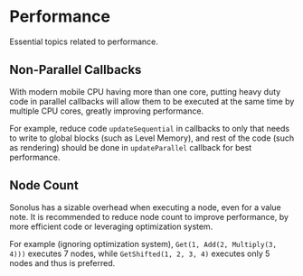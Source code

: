 # Performance

Essential topics related to performance.

## Non-Parallel Callbacks

With modern mobile CPU having more than one core, putting heavy duty code in parallel callbacks will allow them to be executed at the same time by multiple CPU cores, greatly improving performance.

For example, reduce code `updateSequential` in callbacks to only that needs to write to global blocks (such as Level Memory), and rest of the code (such as rendering) should be done in `updateParallel` callback for best performance.

## Node Count

Sonolus has a sizable overhead when executing a node, even for a value note. It is recommended to reduce node count to improve performance, by more efficient code or leveraging optimization system.

For example (ignoring optimization system), `Get(1, Add(2, Multiply(3, 4)))` executes 7 nodes, while `GetShifted(1, 2, 3, 4)` executes only 5 nodes and thus is preferred.

